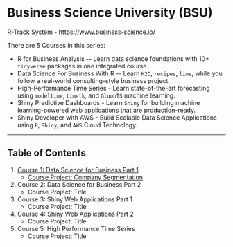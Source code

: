 # Business Science University (BSU)

R-Track System - <https://www.business-science.io/>

There are 5 Courses in this series:

-   R for Business Analysis -- Learn data science foundations with 10+ `tidyverse` packages in one integrated course.
-   Data Science For Business With R -- Learn `H2O`, `recipes`, `lime`, while you follow a real-world consulting-style business project.
-   High-Performance Time Series - Learn state-of-the-art forecasting using `modeltime`, `timetk`, and `GluonTS` machine learning.
-   Shiny Predictive Dashboards - Learn `Shiny` for building machine learning-powered web applications that are production-ready.
-   Shiny Developer with AWS - Build Scalable Data Science Applications using `R`, `Shiny`, and `AWS` Cloud Technology.

------------------------------------------------------------------------

## Table of Contents

1.  [Course 1: Data Science for Business Part 1](https://github.com/poncest/BSU/tree/main/R-Track/Course%201%20-%20DS%20for%20Business%20Part%201/DS4B_101_R_Business_Analysis)
    -   [Course Project: Company Segmentation](https://rpubs.com/poncest/885397)
2.  Course 2: Data Science for Business Part 2
    -   Course Project: Title
3.  Course 3: Shiny Web Applications Part 1
    -   Course Project: Title
4.  Course 4: Shiny Web Applications Part 2
    -   Course Project: Title
5.  Course 5: High Performance Time Series
    -   Course Project: Title
